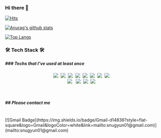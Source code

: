### Hi there 👋
[![Hits](https://hits.seeyoufarm.com/api/count/incr/badge.svg?url=https%3A%2F%2Fgithub.com%2Fjaebin1234&count_bg=%23EA852F&title_bg=%239DF4ED&icon=&icon_color=%23AFACAC&title=hits&edge_flat=false)](https://hits.seeyoufarm.com)

<!--
**jaebin1234/jaebin1234** is a ✨ _special_ ✨ repository because its `README.md` (this file) appears on your GitHub profile.

Here are some ideas to get you started:

- 🔭 I’m currently working on ...
- 🌱 I’m currently learning ...
- 👯 I’m looking to collaborate on ...
- 🤔 I’m looking for help with ...
- 💬 Ask me about ...
- 📫 How to reach me: ...
- 😄 Pronouns: ...
- ⚡ Fun fact: ...
-->


[![Anurag's github stats](https://github-readme-stats.vercel.app/api?username=jaebin1234)](https://github.com/anuraghazra/github-readme-stats)

[![Top Langs](https://github-readme-stats.vercel.app/api/top-langs/?username=jaebin1234&layout=compact)](https://github.com/anuraghazra/github-readme-stats)


<h3>🛠 Tech Stack 🛠</h3>
<h5>### Techs that I've used at least once</h5>
<p align="center">
  <img src="https://img.shields.io/badge/Java-007396?style=flat-square&logo=Java&logoColor=white"/></a>&nbsp 
  <img src="https://img.shields.io/badge/Spring-6DB33F?logo=Spring&logoColor=white"/></a>&nbsp 
  <img src="https://img.shields.io/badge/SpringBoot-6DB33F?style=flat-square&logo=Spring&logoColor=white"/></a>&nbsp 
  <img src="https://img.shields.io/badge/MySQL-4479A1?logo=MySQL&logoColor=white"/></a>&nbsp 
  <img src="https://img.shields.io/badge/aws-333664?style=flat-square&logo=amazon-aws&logoColor=white"/></a>&nbsp 
  <img src="https://img.shields.io/badge/Javascript-ffb13b?style=flat-square&logo=javascript&logoColor=white"/></a>&nbsp 
  <img src="https://img.shields.io/badge/HTML5-E34F26?logo=HTML5&logoColor=white"/></a>&nbsp 
  <img src="https://img.shields.io/badge/css-1572B6?style=flat-square&logo=css3&logoColor=white"/></a>&nbsp 
  <br>
  <img src="https://img.shields.io/badge/Notion-000000?logo=Notion&logoColor=white"/> </a>&nbsp 
  <img src="https://img.shields.io/badge/Discord-5865F2?logo=Discord&logoColor=white"/></a>&nbsp 
  <img src="https://img.shields.io/badge/IntellijIDEA-000000?logo=IntellijIDEA&logoColor=white"/></a>&nbsp 
  <img src="https://img.shields.io/badge/VisualStudioCode-007ACC?logo=VisualStudioCode&logoColor=white"/></a>&nbsp 
</p>
<br>

<h5>## Please contact me</h5>
<br>
[![Gmail Badge](https://img.shields.io/badge/Gmail-d14836?style=flat-square&logo=Gmail&logoColor=white&link=mailto:snugyun01@gmail.com)](mailto:snugyun01@gmail.com)
